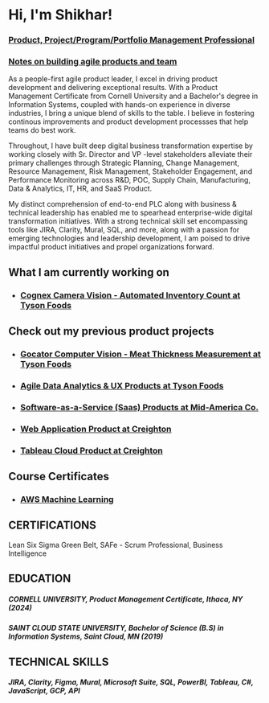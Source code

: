 <h1>Hi, I'm Shikhar!</h1>
<h3><a href="https://www.linkedin.com/in/shikharstha/">Product, Project/Program/Portfolio Management Professional</a></h3> 
<h3><a href="https://www.linkedin.com/build-relation/newsletter-follow?entityUrn=7137295985310924800">Notes on building agile products and team </a></h3>

As a people-first agile product leader, I excel in driving product development and delivering exceptional results. With a Product Management Certificate from Cornell University and a Bachelor's degree in Information Systems, coupled with hands-on experience in diverse industries, I bring a unique blend of skills to the table. I believe in fostering continous improvements and product development processses that help teams do best work. 

Throughout, I have built deep digital business transformation expertise by working closely with Sr. Director and VP -level stakeholders alleviate their primary challenges through Strategic Planning, Change Management, Resource Management, Risk Management, Stakeholder Engagement, and Performance Monitoring across R&D, POC, Supply Chain, Manufacturing, Data & Analytics, IT, HR, and SaaS Product.

My distinct comprehension of end-to-end PLC along with business & technical leadership has enabled me to spearhead enterprise-wide digital transformation initiatives. With a strong technical skill set encompassing tools like JIRA, Clarity, Mural, SQL, and more, along with a passion for emerging technologies and leadership development, I am poised to drive impactful product initiatives and propel organizations forward.

## What I am currently working on
* ### [Cognex Camera Vision - Automated Inventory Count at Tyson Foods](CognexProduct@tysonfoods.md) 

## Check out my previous product projects
* ### [Gocator Computer Vision - Meat Thickness Measurement at Tyson Foods](GocatorProduct@tysonfoods.md)
* ### [Agile Data Analytics & UX Products at Tyson Foods](DataAnalytics&UXUI@tysonfoods.md)
* ### [Software-as-a-Service (Saas) Products at Mid-America Co.](SaaSproduct@MACC.md)
* ### [Web Application Product at Creighton](WebAppsProduct@Creighton.md)
* ### [Tableau Cloud Product at Creighton](TableauMVP@Creighton.md)

## Course Certificates
* ### [AWS Machine Learning](AWSMachineLearning.md) 

<!---## PROFESSIONAL EXPRERIENCE
##### Tyson Foods Inc., Manager Project and Product, Springdale, AR (2023 - Present) <br />
Launched Gocator computer vision and Cognex camera vision (MVPs), awarded Lean Six Sigma Green Belt Certificate

##### Tyson Foods Inc., Scrum Master, Springdale, AR (2021-2022) <br />
Attained 30% increase in team velocity over 6 months, maintained 95% on time delivery rate, reduced features time-to-market by 20%, attained 90% team attendance rate for scrum events, awarded SAFe-Scrum Professional Certificate

##### Mid-America Co.,  Software Developer & Scrum Master, Omaha, NE (2020-2021) <br />
Launched new Software as a Service (SaaS) features and attained 100% team attendance rate for scrum events

##### Creighton University, Product Project Manager, Omaha, NE (2019-2020) <br />
Revamped 100+ web pages and mobile apps, user satisfaction scores soared by 25%, launched Tableau SaaS solution

## VOLUNTEER EXPERIENCE
##### Surya Social Service Society (4S), Project Coordinator, Jumla, Nepal (2012-2014)
Coordinated people, transportation, and supplies for toilet construction activities in remote villages of Nepal --->

## CERTIFICATIONS
Lean Six Sigma Green Belt, SAFe - Scrum Professional, Business Intelligence

## EDUCATION
##### CORNELL UNIVERSITY, Product Management Certificate, Ithaca, NY (2024) <br />
##### SAINT CLOUD STATE UNIVERSITY, Bachelor of Science (B.S) in Information Systems, Saint Cloud, MN (2019)

## TECHNICAL SKILLS
##### JIRA, Clarity, Figma, Mural, Microsoft Suite, SQL, PowerBI, Tableau, C#, JavaScript, GCP, API


